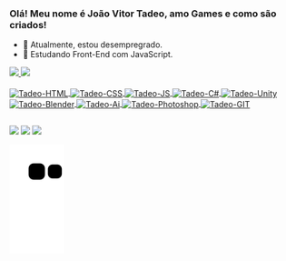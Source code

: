 ### Olá! Meu nome é João Vitor Tadeo, amo Games e como são criados!

- 🔭 Atualmente, estou desempregrado.
- 🌱 Estudando Front-End com JavaScript.

<div>
  <a href="https://github.com/JvTadeo">
  <img height="180em" src="https://github-readme-stats.vercel.app/api?username=JvTadeo&show_icons=true&theme=tokyonight&include_all_commits=true&count_private=true"/>
  <img height="180em" src="https://github-readme-stats.vercel.app/api/top-langs/?username=JvTadeo&layout=compact&langs_count=7&theme=tokyonight"/>
</div>

<div style="display: inline_block"><br>
  <img align="center" alt="Tadeo-HTML" height="30" width="40" src="https://cdn.jsdelivr.net/gh/devicons/devicon/icons/html5/html5-original.svg">
  <img align="center" alt="Tadeo-CSS" height="30" width="40" src="https://cdn.jsdelivr.net/gh/devicons/devicon/icons/css3/css3-original.svg">
  <img align="center" alt="Tadeo-JS" height="30" width="40" src="https://cdn.jsdelivr.net/gh/devicons/devicon/icons/javascript/javascript-original.svg">
  <img align="center" alt="Tadeo-C#" height="30" width="40" src="https://cdn.jsdelivr.net/gh/devicons/devicon/icons/csharp/csharp-original.svg">
  <img align="center" alt="Tadeo-Unity" height="30" width="40" src="https://cdn.jsdelivr.net/gh/devicons/devicon/icons/unity/unity-original.svg">
  <img align="center" alt="Tadeo-Blender" height="30" width="40" src="https://cdn.jsdelivr.net/gh/devicons/devicon/icons/blender/blender-original.svg">
  <img align="center" alt="Tadeo-Ai" height="30" width="40" src="https://cdn.jsdelivr.net/gh/devicons/devicon/icons/illustrator/illustrator-plain.svg">
  <img align="center" alt="Tadeo-Photoshop" height="30" width="40" src="https://cdn.jsdelivr.net/gh/devicons/devicon/icons/photoshop/photoshop-plain.svg">
  <img align="center" alt="Tadeo-GIT" height="30" width="40" src="https://cdn.jsdelivr.net/gh/devicons/devicon/icons/git/git-original.svg">
</div>
  
  ##
  
  <div> 
  <a href="https://www.instagram.com/jvitortadeo/" target="_blank"><img src="https://img.shields.io/badge/-Instagram-%23E4405F?style=for-the-badge&logo=instagram&logoColor=white" target="_blank"></a>
  <a href = "mailto:joao.tadeov@gmail.com"><img src="https://img.shields.io/badge/-Gmail-%23333?style=for-the-badge&logo=gmail&logoColor=white" target="_blank"></a>
  <a href="www.linkedin.com/in/joao-vitor-tadeo/" target="_blank"><img src="https://img.shields.io/badge/-LinkedIn-%230077B5?style=for-the-badge&logo=linkedin&logoColor=white" target="_blank"></a> 
 
![Snake animation](https://github.com/JvTadeo/JvTadeo/blob/output/github-contribution-grid-snake.svg)
 
</div>
